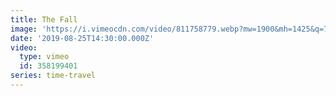 ```yaml
---
title: The Fall
image: 'https://i.vimeocdn.com/video/811758779.webp?mw=1900&mh=1425&q=70'
date: '2019-08-25T14:30:00.000Z'
video:
  type: vimeo
  id: 358199401
series: time-travel
---
```


